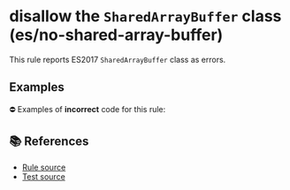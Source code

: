 # disallow the `SharedArrayBuffer` class (es/no-shared-array-buffer)

This rule reports ES2017 `SharedArrayBuffer` class as errors.

## Examples

⛔ Examples of **incorrect** code for this rule:

<eslint-playground type="bad" code="/*eslint es/no-shared-array-buffer: error */
let buffer = new SharedArrayBuffer(10)
" />

## 📚 References

- [Rule source](https://github.com/mysticatea/eslint-plugin-es/blob/v1.4.0/lib/rules/no-shared-array-buffer.js)
- [Test source](https://github.com/mysticatea/eslint-plugin-es/blob/v1.4.0/tests/lib/rules/no-shared-array-buffer.js)
